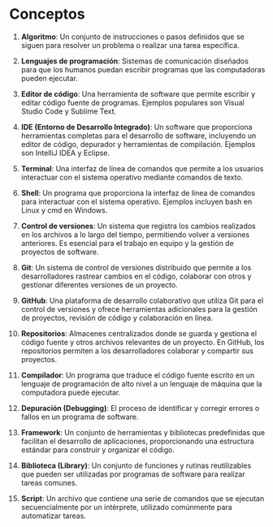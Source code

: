 # Conceptos

1. **Algoritmo**: Un conjunto de instrucciones o pasos definidos que se siguen para resolver un problema o realizar una tarea específica.

2. **Lenguajes de programación**: Sistemas de comunicación diseñados para que los humanos puedan escribir programas que las computadoras pueden ejecutar.

3. **Editor de código**: Una herramienta de software que permite escribir y editar código fuente de programas. Ejemplos populares son Visual Studio Code y Sublime Text.

4. **IDE (Entorno de Desarrollo Integrado)**: Un software que proporciona herramientas completas para el desarrollo de software, incluyendo un editor de código, depurador y herramientas de compilación. Ejemplos son IntelliJ IDEA y Eclipse.

5. **Terminal**: Una interfaz de línea de comandos que permite a los usuarios interactuar con el sistema operativo mediante comandos de texto.

6. **Shell**: Un programa que proporciona la interfaz de línea de comandos para interactuar con el sistema operativo. Ejemplos incluyen bash en Linux y cmd en Windows.

7. **Control de versiones**: Un sistema que registra los cambios realizados en los archivos a lo largo del tiempo, permitiendo volver a versiones anteriores. Es esencial para el trabajo en equipo y la gestión de proyectos de software.

8. **Git**: Un sistema de control de versiones distribuido que permite a los desarrolladores rastrear cambios en el código, colaborar con otros y gestionar diferentes versiones de un proyecto.

9. **GitHub**: Una plataforma de desarrollo colaborativo que utiliza Git para el control de versiones y ofrece herramientas adicionales para la gestión de proyectos, revisión de código y colaboración en línea.

10. **Repositorios**: Almacenes centralizados donde se guarda y gestiona el código fuente y otros archivos relevantes de un proyecto. En GitHub, los repositorios permiten a los desarrolladores colaborar y compartir sus proyectos.

11. **Compilador**: Un programa que traduce el código fuente escrito en un lenguaje de programación de alto nivel a un lenguaje de máquina que la computadora puede ejecutar.

12. **Depuración (Debugging)**: El proceso de identificar y corregir errores o fallos en un programa de software.

13. **Framework**: Un conjunto de herramientas y bibliotecas predefinidas que facilitan el desarrollo de aplicaciones, proporcionando una estructura estándar para construir y organizar el código.

14. **Biblioteca (Library)**: Un conjunto de funciones y rutinas reutilizables que pueden ser utilizadas por programas de software para realizar tareas comunes.

15. **Script**: Un archivo que contiene una serie de comandos que se ejecutan secuencialmente por un intérprete, utilizado comúnmente para automatizar tareas.

